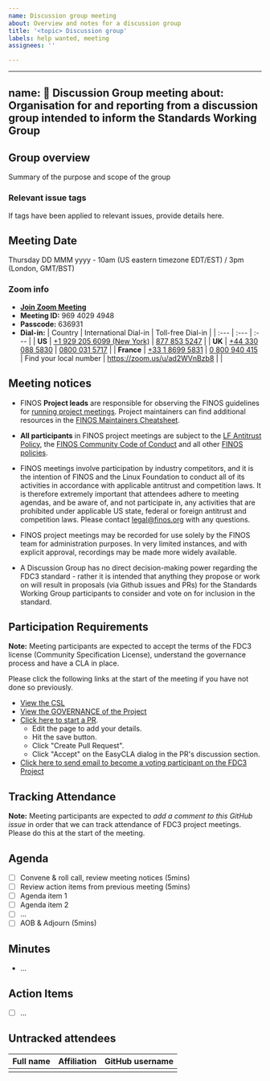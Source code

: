 ```yaml
---
name: Discussion group meeting
about: Overview and notes for a discussion group
title: '<topic> Discussion group'
labels: help wanted, meeting
assignees: ''

---
```


---
name: 🤝 Discussion Group meeting
about: Organisation for and reporting from a discussion group intended to inform the Standards Working Group
---

## Group overview
Summary of the purpose and scope of the group

### Relevant issue tags
If tags have been applied to relevant issues, provide details here.

## Meeting Date
Thursday DD MMM yyyy - 10am (US eastern timezone EDT/EST) / 3pm (London, GMT/BST)

### Zoom info
- **[Join Zoom Meeting](https://zoom.us/j/96940294948?pwd=SjFibVdiN25QSWxva3FqRHY2RUFCdz09)**
- **Meeting ID:** 969 4029 4948
- **Passcode:** 636931
- **Dial-in:**
    | Country      | International Dial-in | Toll-free Dial-in |
    | :---        | :---        | :---        |
    | **US** | [+1 929 205 6099 (New York)](tel:+19292056099) | [877 853 5247](tel:8778535247) |
    | **UK** | [+44 330 088 5830](tel:+443300885830) | [0800 031 5717](tel:08000315717) |
    | **France** | [+33 1 8699 5831](tel:+33186995831) | [0 800 940 415](tel:0800940415) 
    | Find your local number | <https://zoom.us/u/ad2WVnBzb8> | |

## Meeting notices
- FINOS **Project leads** are responsible for observing the FINOS guidelines for [running project meetings](https://community.finos.org/docs/governance/meeting-procedures/). Project maintainers can find additional resources in the [FINOS Maintainers Cheatsheet](https://community.finos.org/docs/finos-maintainers-cheatsheet).

- **All participants** in FINOS project meetings are subject to the [LF Antitrust Policy](https://www.linuxfoundation.org/antitrust-policy/), the [FINOS Community Code of Conduct](https://community.finos.org/docs/governance/code-of-conduct) and all other [FINOS policies](https://community.finos.org/docs/governance/#policies).

- FINOS meetings involve participation by industry competitors, and it is the intention of FINOS and the Linux Foundation to conduct all of its activities in accordance with applicable antitrust and competition laws. It is therefore extremely important that attendees adhere to meeting agendas, and be aware of, and not participate in, any activities that are prohibited under applicable US state, federal or foreign antitrust and competition laws. Please contact legal@finos.org with any questions.

- FINOS project meetings may be recorded for use solely by the FINOS team for administration purposes. In very limited instances, and with explicit approval, recordings may be made more widely available.
  
- A Discussion Group has no direct decision-making power regarding the FDC3 standard - rather it is intended that anything they propose or work on will result in proposals (via Github issues and PRs) for the Standards Working Group participants to consider and vote on for inclusion in the standard.


## Participation Requirements

**Note:** Meeting participants are expected to accept the terms of the FDC3 license (Community Specification License), understand the governance process and have a CLA in place.  

Please click the following links at the start of the meeting if you have not done so previously.

 - [View the CSL](https://raw.githubusercontent.com/finos/FDC3/master/LICENSE)
 - [View the GOVERNANCE of the Project](https://github.com/finos/FDC3/blob/master/GOVERNANCE.md)
 - [Click here to start a PR](https://github.com/finos/FDC3/edit/master/NOTICES.md). 
   - Edit the page to add your details.
   - Hit the save button.
   - Click "Create Pull Request".
   - Click "Accept" on the EasyCLA dialog in the PR's discussion section.
 - [Click here to send email to become a voting participant on the FDC3 Project](mailto:fdc3-participants+subscribe@finos.org?subject=Please%20enroll%20me%20as%20an%20FDC3%20Standards%20Participant&amp;body=HI%2C%20my%20name%20is%20%3CFirstName%20LastName%3E%20and%20I'd%20like%20to%20formally%20participate%20to%20the%20FDC3%20standard%20process.%20I%20plan%20to%20contribute%20as%20%3Cindividual%7Con%20behalf%20of%20organizationName%3E%20and%20I%20have%20reviewed%20the%20policies%20described%20at%20https%3A%2F%2Fgithub.com%2Ffinos%2FFDC3%2Fblob%2Fmaster%2FGOVERNANCE.md%20and%20read%20the%20license%20at%20https%3A%2F%2Fgithub.com%2Ffinos%2FFDC3%2Fblob%2Fmaster%2FLICENSE%20.%20Thank%20you!")

## Tracking Attendance

**Note:** Meeting participants are expected to _add a comment to this GitHub issue_ in order that we can track attendance of FDC3 project meetings.  Please do this at the start of the meeting.
   
## Agenda
- [ ] Convene & roll call, review meeting notices (5mins)
- [ ] Review action items from previous meeting (5mins)
- [ ] Agenda item 1
- [ ] Agenda item 2
- [ ] ...
- [ ] AOB & Adjourn (5mins)

## Minutes
- ...

## Action Items
- [ ] ...

## Untracked attendees

| Full name | Affiliation | GitHub username |
|-----------|-------------|-----------------|
|           |             |                 |

